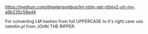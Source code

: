 https://medium.com/@petergombos/lm-ntlm-net-ntlmv2-oh-my-a9b235c58ed4

For converting LM hashes from full UPPERCASE to it's right case use netntlm.pl from JOHN THE RIPPER.